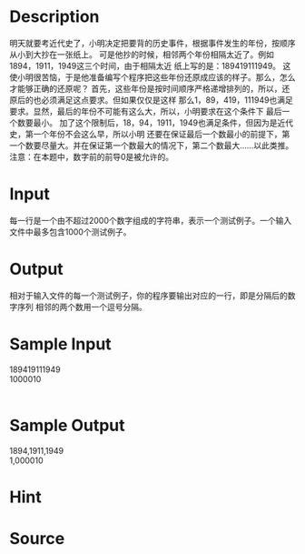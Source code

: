 
# Description

<div class="content"><p>明天就要考近代史了，小明决定把要背的历史事件，根据事件发生的年份，按顺序从小到大抄在一张纸上。 可是他抄的时候，相邻两个年份相隔太近了。例如1894，1911，1949这三个时间，由于相隔太近 纸上写的是：189419111949。 这使小明很苦恼，于是他准备编写个程序把这些年份还原成应该的样子。那么，怎么才能够正确的还原呢？ 首先，这些年份是按时间顺序严格递增排列的，所以，还原后的也必须满足这点要求。但如果仅仅是这样 那么1，89，419，111949也满足要求。显然，最后的年份不可能有这么大，所以，小明要求在这个条件下 最后一个数要最小。 加了这个限制后，18，94，1911，1949也满足条件，但因为是近代史，第一个年份不会这么早，所以小明 还要在保证最后一个数最小的前提下，第一个数要尽量大。并在保证第一个数最大的情况下，第二个数最大……以此类推。 注意：在本题中，数字前的前导0是被允许的。</p></div>

# Input

<div class="content"><p>每一行是一个由不超过2000个数字组成的字符串，表示一个测试例子。一个输入文件中最多包含1000个测试例子。</p></div>

# Output

<div class="content"><p>相对于输入文件的每一个测试例子，你的程序要输出对应的一行，即是分隔后的数字序列 相邻的两个数用一个逗号分隔。</p></div>

# Sample Input

<div class="content"><span class="sampledata">189419111949 <br/>
1000010 <br/>
<br/>
</span></div>

# Sample Output

<div class="content"><span class="sampledata">1894,1911,1949 <br/>
1,000010 <br/>
</span></div>

# Hint

<div class="content"><p></p></div>

# Source

<div class="content"><p><a href="problemset.php?search="></a></p></div>


